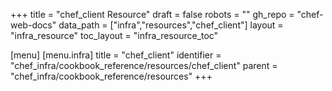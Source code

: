+++
title = "chef_client Resource"
draft = false
robots = ""
gh_repo = "chef-web-docs"
data_path = ["infra","resources","chef_client"]
layout = "infra_resource"
toc_layout = "infra_resource_toc"

[menu]
  [menu.infra]
    title = "chef_client"
    identifier = "chef_infra/cookbook_reference/resources/chef_client"
    parent = "chef_infra/cookbook_reference/resources"
+++

<!-- The contents of this page are automatically generated from the chef_client.yaml file in the data directory. -->
<!-- To suggest a change, edit the https://github.com/chef/chef/blob/master/lib/chef/resource/chef_client.rb file
      and submit a pull request to the https://github.com/chef/chef repository. -->
